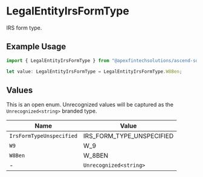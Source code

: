 # LegalEntityIrsFormType

IRS form type.

## Example Usage

```typescript
import { LegalEntityIrsFormType } from "@apexfintechsolutions/ascend-sdk/models/components";

let value: LegalEntityIrsFormType = LegalEntityIrsFormType.W8Ben;
```

## Values

This is an open enum. Unrecognized values will be captured as the `Unrecognized<string>` branded type.

| Name                      | Value                     |
| ------------------------- | ------------------------- |
| `IrsFormTypeUnspecified`  | IRS_FORM_TYPE_UNSPECIFIED |
| `W9`                      | W_9                       |
| `W8Ben`                   | W_8BEN                    |
| -                         | `Unrecognized<string>`    |